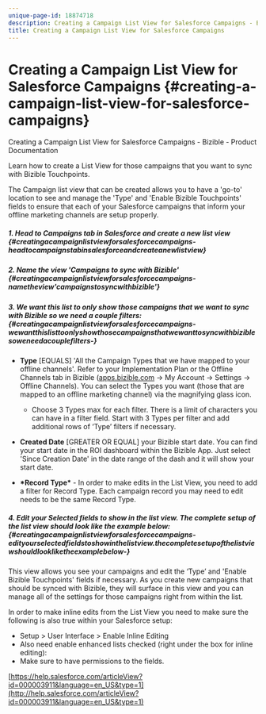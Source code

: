 ```yaml
---
unique-page-id: 18874718
description: Creating a Campaign List View for Salesforce Campaigns - Bizible - Product Documentation
title: Creating a Campaign List View for Salesforce Campaigns
---
```


# Creating a Campaign List View for Salesforce Campaigns {#creating-a-campaign-list-view-for-salesforce-campaigns}

Creating a Campaign List View for Salesforce Campaigns - Bizible - Product Documentation

Learn how to create a List View for those campaigns that you want to sync with Bizible Touchpoints.

The Campaign list view that can be created allows you to have a 'go-to' location to see and manage the 'Type' and 'Enable Bizible Touchpoints' fields to ensure that each of your Salesforce campaigns that inform your offline marketing channels are setup properly.

##### 1. Head to Campaigns tab in Salesforce and create a new list view {#creatingacampaignlistviewforsalesforcecampaigns-headtocampaignstabinsalesforceandcreateanewlistview}

##### 2. Name the view 'Campaigns to sync with Bizible' {#creatingacampaignlistviewforsalesforcecampaigns-nametheview'campaignstosyncwithbizible'}

##### 3. We want this list to only show those campaigns that we want to sync with Bizible so we need a couple filters: {#creatingacampaignlistviewforsalesforcecampaigns-wewantthislisttoonlyshowthosecampaignsthatwewanttosyncwithbiziblesoweneedacouplefilters-}

* **Type** [EQUALS] 'All the Campaign Types that we have mapped to your offline channels'. Refer to your Implementation Plan or the Offline Channels tab in Bizible ([apps.bizible.com](http://apps.bizible.com) -> My Account -> Settings -> Offline Channels). You can select the Types you want (those that are mapped to an offline marketing channel) via the magnifying glass icon.

    * Choose 3 Types max for each filter. There is a limit of characters you can have in a filter field. Start with 3 Types per filter and add additional rows of ‘Type’ filters if necessary.

* **Created Date** [GREATER OR EQUAL] your Bizible start date. You can find your start date in the ROI dashboard within the Bizible App. Just select 'Since Creation Date' in the date range of the dash and it will show your start date.
* **&#42;Record Type&#42;** - In order to make edits in the List View, you need to add a filter for Record Type. Each campaign record you may need to edit needs to be the same Record Type.

##### 4. Edit your Selected fields to show in the list view. The complete setup of the list view should look like the example below: {#creatingacampaignlistviewforsalesforcecampaigns-edityourselectedfieldstoshowinthelistview.thecompletesetupofthelistviewshouldlookliketheexamplebelow-}

This view allows you see your campaigns and edit the ‘Type’ and 'Enable Bizible Touchpoints' fields if necessary. As you create new campaigns that should be synced with Bizible, they will surface in this view and you can manage all of the settings for those campaigns right from within the list.  
  
In order to make inline edits from the List View you need to make sure the following is also true within your Salesforce setup:

* Setup > User Interface > Enable Inline Editing
* Also need enable enhanced lists checked (right under the box for inline editing):
* Make sure to have permissions to the fields.

[https://help.salesforce.com/articleView?id=000003911&language=en_US&type=1](http://help.salesforce.com/articleView?id=000003911&language=en_US&type=1)
